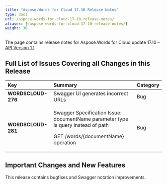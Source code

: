 ```yaml
---
title: "Aspose.Words for Cloud 17.10 Release Notes"
type: docs
url: /aspose-words-for-cloud-17-10-release-notes/
aliases: [/aspose-words-for-cloud-17-10-release-notes/]
weight: 30
---
```


The page contains release notes for Aspose.Words for Cloud update 17.10 – [API Version 1.1](https://apireference.aspose.cloud/)

## Full List of Issues Covering all Changes in this Release

|Key|Summary|Category|
| :- | :- | :- |
|**WORDSCLOUD-276**|Swagger UI generates incorrect URLs|Bug|
|**WORDSCLOUD-281**|<p>Swagger Specification Issue: documentName parameter type is query instead of path</p><p>GET /words/{documentName} operation</p>|Bug|

## Important Changes and New Features

This release contains bugfixes and Swagger notation improvements.
